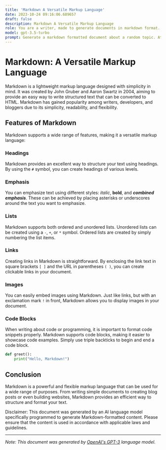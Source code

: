 ```yaml
---
title: 'Markdown A Versatile Markup Language'
date: 2023-10-24 09:16:06.689657
draft: false
description: Markdown A Versatile Markup Language
role: You are a writer, made to generate documents in markdown format. It is very important that all of the documents you generate are in valid markdown format.
model: gpt-3.5-turbo
prompt: Generate a markdown formatted document about a random topic. At the bottom, include a disclaimer explaining that the document was generated by you. The first line of the document should be the title. Make sure that the entire document is in proper markdown format, using a mix of various tags to make the document visually appealing.
---
```


# Markdown: A Versatile Markup Language

Markdown is a lightweight markup language designed with simplicity in mind. It was created by John Gruber and Aaron Swartz in 2004, aiming to provide an easy way to write structured text that can be converted to HTML. Markdown has gained popularity among writers, developers, and bloggers due to its simplicity, readability, and flexibility.

## Features of Markdown

Markdown supports a wide range of features, making it a versatile markup language:

### Headings

Markdown provides an excellent way to structure your text using headings. By using the `#` symbol, you can create headings of various levels.

### Emphasis

You can emphasize text using different styles: *italic*, **bold**, and ***combined emphasis***. These can be achieved by placing asterisks or underscores around the text you want to emphasize.

### Lists

Markdown supports both ordered and unordered lists. Unordered lists can be created using a `-`, `+`, or `*` symbol. Ordered lists are created by simply numbering the list items.

### Links

Creating links in Markdown is straightforward. By enclosing the link text in square brackets `[ ]` and the URL in parentheses `( )`, you can create clickable links in your document.

### Images

You can easily embed images using Markdown. Just like links, but with an exclamation mark `!` in front, Markdown allows you to display images in your document.

### Code Blocks

When writing about code or programming, it is important to format code snippets properly. Markdown supports code blocks, making it easier to showcase code examples. Simply use triple backticks to begin and end a code block.

```python
def greet():
    print("Hello, Markdown!")
```

## Conclusion

Markdown is a powerful and flexible markup language that can be used for a wide range of purposes. From writing simple documents to creating blog posts or even building websites, Markdown provides an efficient way to structure and format your text.

Disclaimer: This document was generated by an AI language model specifically programmed to generate Markdown-formatted content. Please ensure that the content is used in accordance with applicable laws and guidelines.

* * *

*Note: This document was generated by [OpenAI's GPT-3](https://www.openai.com/) language model.*
